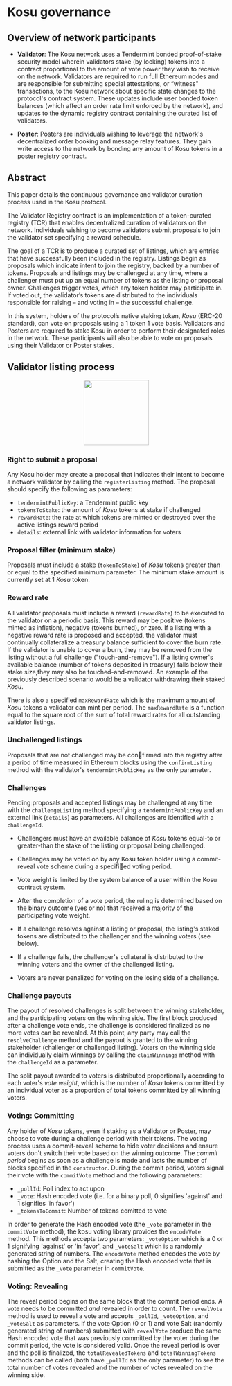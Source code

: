 # Kosu governance

## Overview of network participants

-   **Validator**: The Kosu network uses a Tendermint bonded proof-of-stake security model wherein validators stake (by locking) tokens into a contract proportional to the amount of vote power they wish to receive on the network. Validators are required to run full Ethereum nodes and are responsible for submitting special attestations, or “witness" transactions, to the Kosu network about specific state changes to the protocol's contract system. These updates include user bonded token balances (which affect an order rate limit enforced by the network), and updates to the dynamic registry contract containing the curated list of validators.

-   **Poster**: Posters are individuals wishing to leverage the network's decentralized order booking and message relay features. They gain write access to the network by bonding any amount of Kosu tokens in a poster registry contract.

## Abstract

This paper details the continuous governance and validator curation process used in the Kosu protocol.

The Validator Registry contract is an implementation of a token-curated registry (TCR) that enables decentralized curation of validators on the network. Individuals wishing to become validators submit proposals to join the validator set specifying a reward schedule.

The goal of a TCR is to produce a curated set of listings, which are entries that have successfully been included in the registry. Listings begin as proposals which indicate intent to join the registry, backed by a number of tokens. Proposals and listings may be challenged at any time, where a challenger must put up an equal number of tokens as the listing or proposal owner. Challenges trigger votes, which any token holder may participate in. If voted out, the validator’s tokens are distributed to the individuals responsible for raising – and voting in – the successful challenge.

In this system, holders of the protocol’s native staking token, _Kosu_ (ERC-20 standard), can vote on proposals using a 1 token 1 vote basis. Validators and Posters are required to stake Kosu in order to perform their designated roles in the network. These participants will also be able to vote on proposals using their Validator or Poster stakes.

## Validator listing process

<center>
    <img src="https://github.com/ParadigmFoundation/whitepaper/blob/whitepaper/v3/figures/fig3.png?raw=true" width="150px" >
</center>

### Right to submit a proposal

Any Kosu holder may create a proposal that indicates their intent to become a network validator by calling the `registerListing` method. The proposal should specify the following as parameters:

-   `tendermintPublicKey`: a Tendermint public key
-   `tokensToStake`: the amount of _Kosu_ tokens at stake if challenged
-   `rewardRate`: the rate at which tokens are minted or destroyed over the active listings reward period
-   `details`: external link with validator information for voters

### Proposal filter (minimum stake)

Proposals must include a stake (`tokenToStake`) of _Kosu_ tokens greater than or equal to the specified minimum parameter. The minimum stake amount is currently set at 1 _Kosu_ token.

### Reward rate

All validator proposals must include a reward (`rewardRate`) to be executed to the validator on a periodic basis. This reward may be positive (tokens minted as inflation), negative (tokens burned), or zero. If a listing with a negative reward rate is proposed and accepted, the validator must continually collateralize a treasury balance sufficient to cover the burn rate. If the validator is unable to cover a burn, they may be removed from the listing without a full challenge ("touch-and-remove"). If a listing owner's available balance (number of tokens deposited in treasury) falls below their stake size,they may also be touched-and-removed. An example of the previously described scenario would be a validator withdrawing their staked _Kosu_.

There is also a specified `maxRewardRate` which is the maximum amount of _Kosu_ tokens a validator can mint per period. The `maxRewardRate` is a function equal to the square root of the sum of total reward rates for all outstanding validator listings.

### Unchallenged listings

Proposals that are not challenged may be confirmed into the registry after a period of time measured in Ethereum blocks using the `confirmListing` method with the validator's `tendermintPublicKey` as the only parameter.

### Challenges

Pending proposals and accepted listings may be challenged at any time with the `challengeListing` method specifying a `tendermintPublicKey` and an external link (`details`) as parameters. All challenges are identified with a `challengeId`.

-   Challengers must have an available balance of _Kosu_ tokens equal-to or greater-than the stake of the
    listing or proposal being challenged.

-   Challenges may be voted on by any Kosu token holder using a commit-reveal vote scheme
    during a specified voting period.

-   Vote weight is limited by the system balance of a user within the Kosu contract system.

-   After the completion of a vote period, the ruling is determined based on the binary outcome (yes or no)
    that received a majority of the participating vote weight.

-   If a challenge resolves against a listing or proposal, the listing's staked tokens are distributed
    to the challenger and the winning voters (see below).

-   If a challenge fails, the challenger's collateral is distributed to the winning voters and the
    owner of the challenged listing.

-   Voters are never penalized for voting on the losing side of a challenge.

### Challenge payouts

The payout of resolved challenges is split between the winning stakeholder, and the participating voters on the winning side. The first block produced after a challenge vote ends, the challenge is considered finalized as no more votes can be revealed. At this point, any party may call the `resolveChallenge` method and the payout is granted to the winning stakeholder (challenger or challenged listing). Voters on the winning side can individually claim winnings by calling the `claimWinnings` method with the `challengeId` as a parameter.

The split payout awarded to voters is distributed proportionally according to each voter's _vote weight_, which is the number of _Kosu_ tokens committed by an individual voter as a proportion of total tokens committed by all winning voters.

### Voting: Committing

Any holder of _Kosu_ tokens, even if staking as a Validator or Poster, may choose to vote during a challenge period with their tokens. The voting process uses a commit-reveal scheme to hide voter decisions and ensure voters don't switch their vote based on the winning outcome. The _commit period_ begins as soon as a challenge is made and lasts the number of blocks specified in the `constructor`. During the commit period, voters signal their vote with the `commitVote` method and the following parameters:

-   `_pollId`: Poll index to act upon
-   `_vote`: Hash encoded vote (i.e. for a binary poll, 0 signifies 'against' and 1 signifies 'in favor')
-   `_tokensToCommit`: Number of tokens comitted to vote

In order to generate the Hash encoded vote (the `_vote` parameter in the `commitVote` method), the kosu voting library provides the `encodeVote` method. This methods accepts two parameters: `_voteOption` which is a 0 or 1 signifying 'against' or 'in favor', and `_voteSalt` which is a randomly generated string of numbers. The `encodeVote` method encodes the vote by hashing the Option and the Salt, creating the Hash encoded vote that is submitted as the `_vote` parameter in `commitVote`. 

### Voting: Revealing

The reveal period begins on the same block that the commit period ends. A vote needs to be committed _and_ revealed in order to count. The `revealVote` method is used to reveal a vote and accepts `_pollId`, `_voteOption`, and `_voteSalt` as parameters. If the vote Option (0 or 1) and vote Salt (randomly generated string of numbers) submitted with `revealVote` produce the same Hash encoded vote that was previously committed by the voter during the commit period, the vote is considered valid. Once the reveal period is over and the poll is finalized, the `totalRevealedTokens` and `totalWinningTokens` methods can be called (both have `_pollId` as the only parameter) to see the total number of votes revealed and the number of votes revealed on the winning side. 

